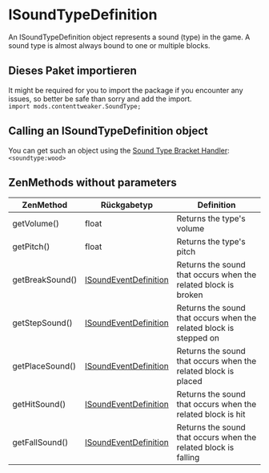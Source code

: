 # ISoundTypeDefinition

An ISoundTypeDefinition object represents a sound (type) in the game. A sound type is almost always bound to one or multiple blocks.

## Dieses Paket importieren
It might be required for you to import the package if you encounter any issues, so better be safe than sorry and add the import.  
`import mods.contenttweaker.SoundType;`

## Calling an ISoundTypeDefinition object
You can get such an object using the [Sound Type Bracket Handler](/Mods/ContentTweaker/Vanilla/Brackets/Bracket_Sound_Type/):  
`<soundtype:wood>`

## ZenMethods without parameters
| ZenMethod       | Rückgabetyp                                                                             | Definition                                                         |
| --------------- | --------------------------------------------------------------------------------------- | ------------------------------------------------------------------ |
| getVolume()     | float                                                                                   | Returns the type's volume                                          |
| getPitch()      | float                                                                                   | Returns the type's pitch                                           |
| getBreakSound() | [ISoundEventDefinition](/Mods/ContentTweaker/Vanilla/Types/Sound/ISoundTypeDefinition/) | Returns the sound that occurs when the related block is broken     |
| getStepSound()  | [ISoundEventDefinition](/Mods/ContentTweaker/Vanilla/Types/Sound/ISoundTypeDefinition/) | Returns the sound that occurs when the related block is stepped on |
| getPlaceSound() | [ISoundEventDefinition](/Mods/ContentTweaker/Vanilla/Types/Sound/ISoundTypeDefinition/) | Returns the sound that occurs when the related block is placed     |
| getHitSound()   | [ISoundEventDefinition](/Mods/ContentTweaker/Vanilla/Types/Sound/ISoundTypeDefinition/) | Returns the sound that occurs when the related block is hit        |
| getFallSound()  | [ISoundEventDefinition](/Mods/ContentTweaker/Vanilla/Types/Sound/ISoundTypeDefinition/) | Returns the sound that occurs when the related block is falling    |

